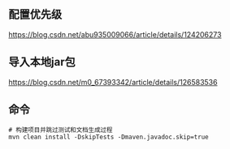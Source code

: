 ## 配置优先级

https://blog.csdn.net/abu935009066/article/details/124206273



## 导入本地jar包

https://blog.csdn.net/m0_67393342/article/details/126583536



## 命令

```shell
# 构建项目并跳过测试和文档生成过程
mvn clean install -DskipTests -Dmaven.javadoc.skip=true
```

